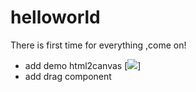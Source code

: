 # helloworld
There is first time for everything ,come on!

- add demo html2canvas  [![](url)]
- add drag component 